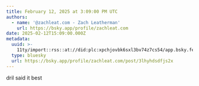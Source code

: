 ```yaml
---
title: February 12, 2025 at 3:09:00 PM UTC
authors:
  - name: '@zachleat.com - Zach Leatherman'
    url: https://bsky.app/profile/zachleat.com
date: 2025-02-12T15:09:00.000Z
metadata:
  uuid: >-
    11ty/import::rss::at://did:plc:xpchjovbk6sxl3bv74z7cs54/app.bsky.feed.post/3lhyhdsdfjs2x
  type: bluesky
  url: https://bsky.app/profile/zachleat.com/post/3lhyhdsdfjs2x
---
```

dril said it best